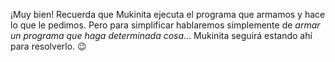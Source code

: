¡Muy bien! Recuerda que Mukinita ejecuta el programa que armamos y hace lo que le pedimos. Pero para simplificar hablaremos simplemente de _armar un programa que haga determinada cosa_... Mukinita seguirá estando ahí para resolverlo. :wink: